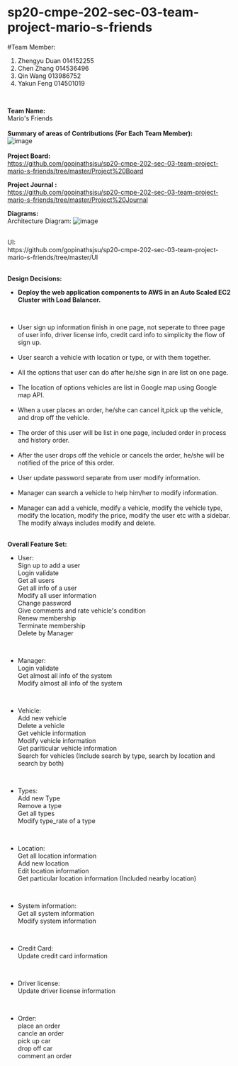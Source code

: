 # sp20-cmpe-202-sec-03-team-project-mario-s-friends
#Team Member:
1. Zhengyu Duan 014152255
2. Chen Zhang 014536496
3. Qin Wang 013986752
4. Yakun Feng 014501019
<br>





**Team Name:**
<br>
Mario's Friends<br>
<br>
**Summary of areas of Contributions (For Each Team Member):**
<br>
![image](https://github.com/gopinathsjsu/sp20-cmpe-202-sec-03-team-project-mario-s-friends/blob/master/Project%20Board/contribution.png)<br>
<br>
**Project Board:**
<br>
https://github.com/gopinathsjsu/sp20-cmpe-202-sec-03-team-project-mario-s-friends/tree/master/Project%20Board

**Project Journal :**
<br>
https://github.com/gopinathsjsu/sp20-cmpe-202-sec-03-team-project-mario-s-friends/tree/master/Project%20Journal

**Diagrams:**
<br>
Architecture Diagram:
![image](https://github.com/gopinathsjsu/sp20-cmpe-202-sec-03-team-project-mario-s-friends/blob/master/architecture.jpeg)<br>

<br>
UI:<br>
https://github.com/gopinathsjsu/sp20-cmpe-202-sec-03-team-project-mario-s-friends/tree/master/UI
<br>
<br>

**Design Decisions:**
<br>

- **Deploy the web application components to AWS in an Auto Scaled EC2 Cluster with Load Balancer.** 

<br>

- User sign up information finish in one page, not seperate to three page of user info, driver license info, credit card info to simplicity the flow of sign up.<br><br>
- User search a vehicle with location or type, or with them together.<br><br>
- All the options that user can do after he/she sign in are list on one page.<br><br>
- The location of options vehicles are list in Google map using Google map API. <br><br>
- When a user places an order, he/she can cancel it,pick up the vehicle, and drop off the vehicle.  <br><br>
- The order of this user will be list in one page, included order in process and history order.<br><br>
- After the user drops off the vehicle or cancels the order, he/she will be notified of the price of this order.<br><br>
- User update password separate from user modify information.<br><br>
- Manager can search a vehicle to help him/her to modify information.<br><br>
- Manager can  add a vehicle, modify a vehicle, modify the vehicle type, modify the location, modify the price, modify the user etc with a sidebar. The modify always includes modify and delete.<br><br>




**Overall Feature Set:**

- User: <br>
Sign up to add a user<br>
Login validate <br>
Get all users <br>
Get all info of a user <br>
Modify all user information <br>
Change password <br>
Give comments and rate vehicle's condition<br>
Renew membership <br>
Terminate membership <br>
Delete by Manager <br>

<br>

- Manager: <br>
Login validate <br>
Get almost all info of the system <br>
Modify almost all info of the system <br>

<br>

- Vehicle: <br>
Add new vehicle <br>
Delete a vehicle <br>
Get vehicle information <br>
Modify vehicle information <br>
Get pariticular vehicle information <br>
Search for vehicles (Include search by type, search by location and search by both)<br>

 <br>
 
 - Types: <br>
 Add new Type <br>
 Remove a type <br>
 Get all types <br>
 Modify type_rate of a type <br>
 
  <br>
  
  - Location: <br>
  Get all location information <br>
  Add new location <br>
  Edit location information <br>
  Get particular location information (Included nearby location) <br>
  
   <br>
  
  - System information: <br>
  Get all system information <br>
  Modify system information <br>
  
   <br>
  
  - Credit Card: <br>
  Update credit card information <br>
  
   <br>
  
  - Driver license: <br>
  Update driver license information <br>
  
   <br>
  
  - Order: <br>
  place an order <br>
  cancle an order <br>
  pick up car <br>
  drop off car <br>
  comment an order <br>
  
  
 
 
 
 
 




